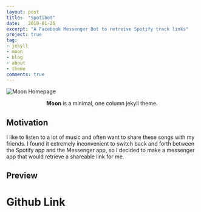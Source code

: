 ```yaml
---
layout: post
title:  "Spotibot"
date:   2019-01-25
excerpt: "A Facebook Messenger Bot to retreive Spotify track links"
project: true
tag:
- jekyll 
- moon
- blog
- about
- theme
comments: true
---
```


![Moon Homepage](https://cloud.githubusercontent.com/assets/754514/14509720/61c61058-01d6-11e6-93ab-0918515ecd56.png)   
<center><b>Moon</b> is a minimal, one column jekyll theme.</center>
  
## Motivation

I like to listen to a lot of music and often want to share these songs with my friends. I found it extremely inconvenient to switch back and forth between the Spotify app and the Messenger app, so I decided to make a messenger app that would retrieve a shareable link for me. 

## Preview


# Github Link 


